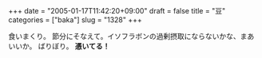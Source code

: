 +++
date = "2005-01-17T11:42:20+09:00"
draft = false
title = "豆"
categories = ["baka"]
slug = "1328"
+++

食いまくり。
節分にそなえて。イソフラボンの過剰摂取にならないかな、まあいいか。
ばりぼり。
<strong>憑いてる！</strong>
